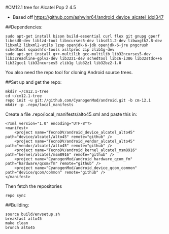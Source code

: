 #CM12.1 tree for Alcatel Pop 2 4.5
* Based off https://github.com/ashwinr64/android_device_alcatel_idol347

##Dependencies:
````
sudo apt-get install bison build-essential curl flex git gnupg gperf libesd0-dev liblz4-tool libncurses5-dev libsdl1.2-dev libwxgtk2.8-dev libxml2 libxml2-utils lzop openjdk-6-jdk openjdk-6-jre pngcrush schedtool squashfs-tools xsltproc zip zlib1g-dev
sudo apt-get install g++-multilib gcc-multilib lib32ncurses5-dev lib32readline-gplv2-dev lib32z1-dev schedtool libc6-i386 lib32stdc++6 lib32gcc1 lib32ncurses5 zlib1g lib32z1 lib32bz2-1.0
````
You also need the repo tool for cloning Android source trees.

##Set up and get the repo:
````
mkdir ~/cm12.1-tree
cd ~/cm12.1-tree
repo init -u git://github.com/CyanogenMod/android.git -b cm-12.1
mkdir -p .repo/local_manifests
````

Create a file .repo/local_manifests/alto45.xml and paste this in:
````
<?xml version="1.0" encoding="UTF-8"?>
<manifest>
    <project name="TecnoDV/android_device_alcatel_alto45" path="device/alcatel/alto45" remote="github" />
    <project name="TecnoDV/android_vendor_alcatel_alto45" path="vendor/alcatel/alto45" remote="github" />
    <project name="TecnoDV/android_kernel_alcatel_msm8916" path="kernel/alcatel/msm8916" remote="github" />
    <project name="CyanogenMod/android_hardware_qcom_fm" path="hardware/qcom/fm" remote="github" />
    <project name="CyanogenMod/android_device_qcom_common" path="device/qcom/common" remote="github" />
</manifest>
````

Then fetch the repositories
````
repo sync
````

##Building:
````
source build/envsetup.sh
breakfast alto45
make clean
brunch alto45
````